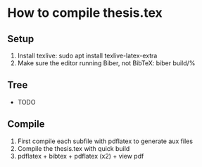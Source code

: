 # How to compile thesis.tex

## Setup
1. Install texlive: sudo apt install texlive-latex-extra
2. Make sure the editor running Biber, not BibTeX: biber build/%

## Tree
- TODO

## Compile
1. First compile each subfile with pdflatex to generate aux files
2. Compile the thesis.tex with quick build 
3. pdflatex + bibtex + pdflatex (x2) + view pdf
